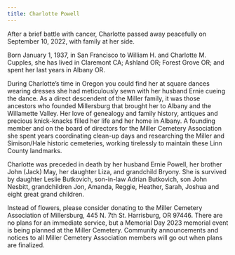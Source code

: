 ```yaml
---
title: Charlotte Powell
---
```

After a brief battle with cancer, Charlotte passed away peacefully on September 10, 2022, with family at her side.

Born January 1, 1937, in San Francisco to William H. and Charlotte M. Cupples, she has lived in Claremont CA; Ashland OR; Forest Grove OR; and spent her last years in Albany OR.

During Charlotte’s time in Oregon you could find her at square dances wearing dresses she had meticulously sewn with her husband Ernie cueing the dance. As a direct descendent of the Miller family, it was those ancestors who founded Millersburg that brought her to Albany and the Willamette Valley. Her love of genealogy and family history, antiques and precious knick-knacks filled her life and her home in Albany. A founding member and on the board of directors for the Miller Cemetery Association she spent years coordinating clean-up days and researching the Miller and Simison/Hale historic cemeteries, working tirelessly to maintain these Linn County landmarks.

Charlotte was preceded in death by her husband Ernie Powell, her brother John (Jack) May, her daughter Liza, and grandchild Bryony. She is survived by daughter Leslie Butkovich, son-in-law Adrian Butkovich, son John Nesbitt, grandchildren Jon, Amanda, Reggie, Heather, Sarah, Joshua and eight great grand children.

Instead of flowers, please consider donating to the Miller Cemetery Association of Millersburg, 445 N. 7th St. Harrisburg, OR 97446. There are no plans for an immediate service, but a Memorial Day 2023 memorial event is being planned at the Miller Cemetery. Community announcements and notices to all Miller Cemetery Association members will go out when plans are finalized.

